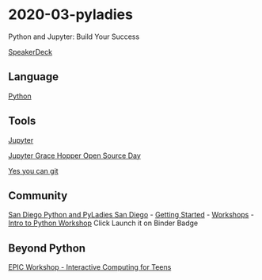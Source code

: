# 2020-03-pyladies
Python and Jupyter: Build Your Success

[SpeakerDeck](https://speakerdeck.com/willingc)

## Language

[Python](https://python.org)

## Tools

[Jupyter](https://jupyter.org)

[Jupyter Grace Hopper Open Source Day](https://jupyter-ghc.readthedocs.io/en/latest/)

[Yes you can git](https://speakerdeck.com/willingc/yes-you-can-git)

## Community

[San Diego Python and PyLadies San Diego](https://pythonsd.org/index.html)
    - [Getting Started](https://www.pythonsd.org/pages/getting-started.html)
    - [Workshops](https://www.pythonsd.org/pages/workshops.html)
    - [Intro to Python Workshop](https://github.com/pythonsd/intro-to-python) Click Launch it on Binder Badge
    

## Beyond Python

[EPIC Workshop - Interactive Computing for Teens](https://github.com/willingc/epic-interactive)


